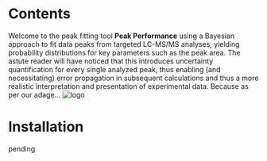 # Contents
Welcome to the peak fitting tool **Peak Performance** using a Bayesian approach to fit data peaks from targeted LC-MS/MS analyses, yielding probability distributions for key parameters such as the peak area. The astute reader will have noticed that this introduces uncertainty quantification for every single analyzed peak, thus enabling (and necessitating) error propagation in subsequent calculations and thus a more realistic interpretation and presentation of experimental data. Because as per our adage...
![logo](./docs/Peak_Performance_Logo.png)

# Installation
pending
